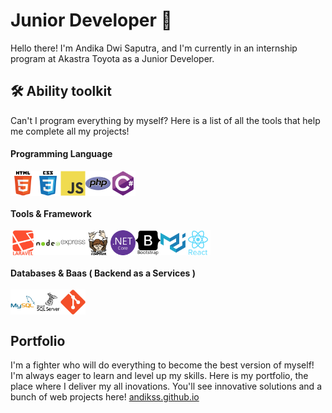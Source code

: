 
# Junior Developer 📝

Hello there! I'm Andika Dwi Saputra, and I'm currently in an internship program at Akastra Toyota as a Junior Developer.

## 🛠️ Ability toolkit

Can't I program everything by myself? Here is a list of all the tools that help me complete all my projects!
#### Programming Language
<div style="display: flex; flex-direction: row;">
    <img src="https://github.com/devicons/devicon/blob/master/icons/html5/html5-original-wordmark.svg" alt="html5" width="40" height="40"/>
    <img src="https://github.com/devicons/devicon/blob/master/icons/css3/css3-original-wordmark.svg" alt="css3" width="40" height="40"/>
    <img src="https://github.com/devicons/devicon/blob/master/icons/javascript/javascript-original.svg" alt="javascript" width="40" height="40"/>
    <img src="https://github.com/devicons/devicon/blob/master/icons/php/php-original.svg" alt="php" width="40" height="40"/>
    <img src="https://github.com/devicons/devicon/blob/master/icons/csharp/csharp-original.svg" alt="c#" width="40" height="40"/>
</div>

#### Tools & Framework
<div style="display: flex; flex-direction: row;">
    <img src="https://github.com/devicons/devicon/blob/master/icons/laravel/laravel-plain-wordmark.svg" alt="laravel" width="40" height="40"/>
    <img src="https://github.com/devicons/devicon/blob/master/icons/nodejs/nodejs-original-wordmark.svg" alt="nodejs" width="40" height="40"/>
    <img src="https://github.com/devicons/devicon/blob/master/icons/express/express-original-wordmark.svg" alt="express" width="40" height="40"/>
    <img src="https://github.com/devicons/devicon/blob/master/icons/composer/composer-original.svg" alt="composer" width="40" height="40"/>
    <img src="https://github.com/devicons/devicon/blob/master/icons/dotnetcore/dotnetcore-original.svg" alt="dotnet" width="40" height="40"/>
    <img src="https://github.com/devicons/devicon/blob/master/icons/bootstrap/bootstrap-plain-wordmark.svg" alt="bootstrap" width="40" height="40"/>
    <img src="https://github.com/devicons/devicon/blob/master/icons/materialui/materialui-original.svg" alt="materialui" width="40" height="40"/>
    <img src="https://github.com/devicons/devicon/blob/master/icons/react/react-original-wordmark.svg" alt="react" width="40" height="40"/>
</div>

#### Databases & Baas ( Backend as a Services )
<div style="display: flex; flex-direction: row;">
    <img src="https://github.com/devicons/devicon/blob/master/icons/mysql/mysql-original-wordmark.svg" alt="mysql" width="40" height="40"/>
    <img src="https://github.com/devicons/devicon/blob/master/icons/microsoftsqlserver/microsoftsqlserver-plain-wordmark.svg" alt="mssql" width="40" height="40"/>
    <img src="https://github.com/devicons/devicon/blob/master/icons/git/git-original.svg" alt="git" width="40" height="40"/>
</div>

## Portfolio

I'm a fighter who will do everything to become the best version of myself! I'm always eager to learn and level up my skills. Here is my portfolio, the place where I deliver my all inovations. You'll see innovative solutions and a bunch of web projects here! 
[andikss.github.io](andikss.github.io)